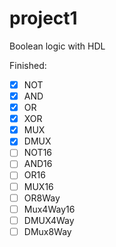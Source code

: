 # project1
Boolean logic with HDL

Finished:
- [x] NOT
- [X] AND
- [X] OR
- [X] XOR
- [X] MUX
- [X] DMUX
- [ ] NOT16
- [ ] AND16
- [ ] OR16
- [ ] MUX16
- [ ] OR8Way
- [ ] Mux4Way16
- [ ] DMUX4Way
- [ ] DMux8Way
